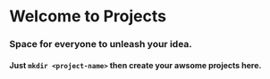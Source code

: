 # Welcome to Projects
### Space for everyone to unleash your idea.
#### Just `mkdir <project-name>` then create your awsome projects here.
